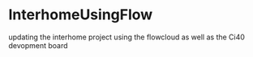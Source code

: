# InterhomeUsingFlow
updating the interhome project using the flowcloud as well as the Ci40 devopment board
